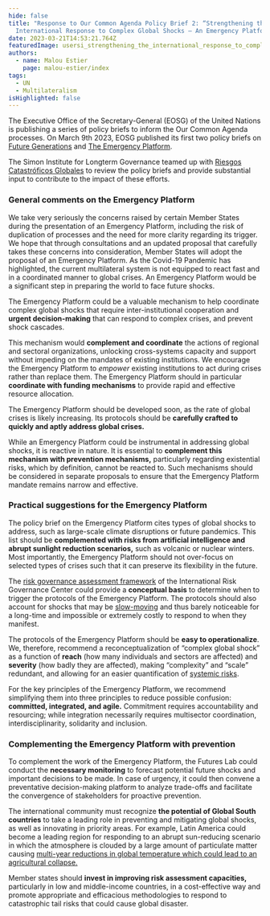 ```yaml
---
hide: false
title: "Response to Our Common Agenda Policy Brief 2: “Strengthening the
  International Response to Complex Global Shocks – An Emergency Platform”"
date: 2023-03-21T14:53:21.764Z
featuredImage: usersi_strengthening_the_international_response_to_complex_glob_fb9ae7de-a51f-4500-9704-25ec742765d6.png
authors:
  - name: Malou Estier
    page: malou-estier/index
tags:
  - UN
  - Multilateralism
isHighlighted: false
---
```

The Executive Office of the Secretary-General (EOSG) of the United Nations is publishing a series of policy briefs to inform the Our Common Agenda processes. On March 9th 2023, EOSG published its first two policy briefs on [Future Generations](https://www.un.org/sites/un2.un.org/files/our-common-agenda-policy-brief-future-generations-en.pdf) and [The Emergency Platform](https://www.un.org/sites/un2.un.org/files/our-common-agenda-policy-brief-emergency-platform-en.pdf).

The Simon Institute for Longterm Governance teamed up with [Riesgos Catastróficos Globales](https://riesgoscatastroficosglobales.com/) to review the policy briefs and provide substantial input to contribute to the impact of these efforts. 

### General comments on the Emergency Platform

We take very seriously the concerns raised by certain Member States during the presentation of an Emergency Platform, including the risk of duplication of processes and the need for more clarity regarding its trigger. We hope that through consultations and an updated proposal that carefully takes these concerns into consideration, Member States will adopt the proposal of an Emergency Platform. As the Covid-19 Pandemic has highlighted, the current multilateral system is not equipped to react fast and in a coordinated manner to global crises. An Emergency Platform would be a significant step in preparing the world to face future shocks.

The Emergency Platform could be a valuable mechanism to help coordinate complex global shocks that require inter-institutional cooperation and **urgent decision-making** that can respond to complex crises, and prevent shock cascades.

This mechanism would **complement and coordinate** the actions of regional and sectoral organizations, unlocking cross-systems capacity and support without impeding on the mandates of existing institutions. We encourage the Emergency Platform to *empower* existing institutions to act during crises rather than replace them. The Emergency Platform should in particular **coordinate with funding mechanisms** to provide rapid and effective resource allocation.

The Emergency Platform should be developed soon, as the rate of global crises is likely increasing. Its protocols should be **carefully crafted to quickly and aptly address global crises.** 

While an Emergency Platform could be instrumental in addressing global shocks, it is reactive in nature. It is essential to **complement this mechanism with prevention mechanisms,** particularly regarding existential risks, which by definition, cannot be reacted to. Such mechanisms should be considered in separate proposals to ensure that the Emergency Platform mandate remains narrow and effective.

### Practical suggestions for the Emergency Platform

The policy brief on the Emergency Platform cites types of global shocks to address, such as large-scale climate disruptions or future pandemics. This list should be **complemented with risks from artificial intelligence and abrupt sunlight reduction scenarios,** such as volcanic or nuclear winters. Most importantly, the Emergency Platform should not over-focus on selected types of crises such that it can preserve its flexibility in the future. 

The [risk governance assessment framework](https://www.epfl.ch/research/domains/irgc/concepts-and-frameworks/risk-governance-framework/) of the International Risk Governance Center could provide a **conceptual basis** to determine when to trigger the protocols of the Emergency Platform. The protocols should also account for shocks that may be [slow-moving](https://irgc.org/risk-governance/preparing-for-future-catastrophes/) and thus barely noticeable for a long-time and impossible or extremely costly to respond to when they manifest. 

The protocols of the Emergency Platform should be **easy to operationalize**. We, therefore, recommend a reconceptualization of “complex global shock” as a function of **reach** (how many individuals and sectors are affected) and **severity** (how badly they are affected), making “complexity” and “scale” redundant, and allowing for an easier quantification of [systemic risks](https://irgc.org/risk-governance/systemic-risks/).

For the key principles of the Emergency Platform, we recommend simplifying them into three principles to reduce possible confusion: **committed, integrated, and agile.** Commitment requires accountability and resourcing; while integration necessarily requires multisector coordination, interdisciplinarity, solidarity and inclusion.

### Complementing the Emergency Platform with prevention 

To complement the work of the Emergency Platform, the Futures Lab could conduct the **necessary monitoring** to forecast potential future shocks and important decisions to be made. In case of urgency, it could then convene a preventative decision-making platform to analyze trade-offs and facilitate the convergence of stakeholders for proactive prevention.

The international community must recognize **the potential of Global South countries** to take a leading role in preventing and mitigating global shocks, as well as innovating in priority areas. For example, Latin America could become a leading region for responding to an abrupt sun-reducing scenario in which the atmosphere is clouded by a large amount of particulate matter causing [multi-year reductions in global temperature which could lead to an agricultural collapse.](https://www.nature.com/articles/s43016-022-00573-0)

Member states should **invest in improving risk assessment capacities,** particularly in low and middle-income countries, in a cost-effective way and promote appropriate and efficacious methodologies to respond to catastrophic tail risks that could cause global disaster.
